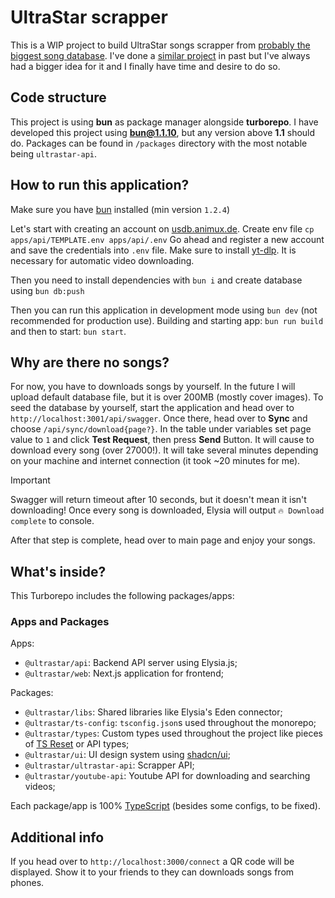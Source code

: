 # UltraStar scrapper

This is a WIP project to build UltraStar songs scrapper from [probably the biggest song database](https://usdb.animux.de).
I've done a [similar project](https://github.com/Martiinii/UltraScrap-cli) in past but I've always had a bigger idea for it and I finally have time and desire to do so.

## Code structure

This project is using **bun** as package manager alongside **turborepo**.
I have developed this project using **bun@1.1.10**, but any version above **1.1** should do.
Packages can be found in `/packages` directory with the most notable being `ultrastar-api`.

## How to run this application?

Make sure you have [bun](https://bun.sh/) installed (min version `1.2.4`)

Let's start with creating an account on [usdb.animux.de](https://usdb.animux.de).
Create env file `cp apps/api/TEMPLATE.env apps/api/.env`
Go ahead and register a new account and save the credentials into `.env` file.
Make sure to install [yt-dlp](https://github.com/yt-dlp/yt-dlp/wiki/Installation). It is necessary for automatic video downloading.

Then you need to install dependencies with `bun i` and create database using `bun db:push`

Then you can run this application in development mode using `bun dev` (not recommended for production use).
Building and starting app:
`bun run build` and then to start: `bun start`.


## Why are there no songs?

For now, you have to downloads songs by yourself. In the future I will upload default database file, but it is over 200MB (mostly cover images).
To seed the database by yourself, start the application and head over to `http://localhost:3001/api/swagger`.
Once there, head over to **Sync** and choose `/api/sync/download{page?}`. In the table under variables set page value to `1` and click **Test Request**, then press **Send** Button.
It will cause to download every song (over 27000!). It will take several minutes depending on your machine and internet connection (it took ~20 minutes for me).

> [!IMPORTANT]
> Swagger will return timeout after 10 seconds, but it doesn't mean it isn't downloading! Once every song is downloaded, Elysia will output `🔥 Download complete` to console.

After that step is complete, head over to main page and enjoy your songs.

## What's inside?

This Turborepo includes the following packages/apps:

### Apps and Packages

Apps:

- `@ultrastar/api`: Backend API server using Elysia.js;
- `@ultrastar/web`: Next.js application for frontend;

Packages:

- `@ultrastar/libs`: Shared libraries like Elysia's Eden connector;
- `@ultrastar/ts-config`: `tsconfig.json`s used throughout the monorepo;
- `@ultrastar/types`: Custom types used throughout the project like pieces of [TS Reset](https://github.com/total-typescript/ts-reset) or API types;
- `@ultrastar/ui`: UI design system using [shadcn/ui](https://github.com/shadcn/ui/);
- `@ultrastar/ultrastar-api`: Scrapper API;
- `@ultrastar/youtube-api`: Youtube API for downloading and searching videos;

Each package/app is 100% [TypeScript](https://www.typescriptlang.org/) (besides some configs, to be fixed).

## Additional info

If you head over to `http://localhost:3000/connect` a QR code will be displayed. Show it to your friends to they can downloads songs from phones.
